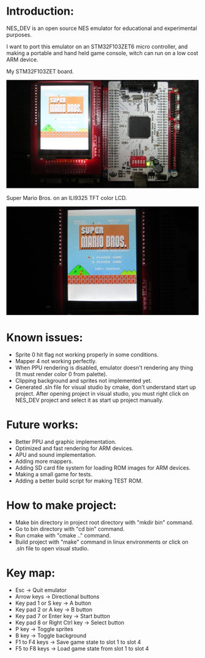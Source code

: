  Introduction:
===============

NES_DEV is an open source NES emulator for educational and experimental purposes.

I want to port this emulator on an STM32F103ZET6 micro controller, and making
a portable and hand held game console, witch can run on a low cost ARM device.

My STM32F103ZET board.

![STM32 board](NESonSTM32.jpg?raw=true "NES on STM32")

Super Mario Bros. on an ILI9325 TFT color LCD.

![Super Mario Bros.](SuperMarioBros.jpg?raw=true "Super Mario Bros.")


 Known issues:
===============
* Sprite 0 hit flag not working properly in some conditions.
* Mapper 4 not working perfectly.
* When PPU rendering is disabled, emulator doesn't rendering any thing (It must render color 0 from palette).
* Clipping background and sprites not implemented yet.
* Generated .sln file for visual studio by cmake, don't understand start up project. After opening project in visual studio, you must right click on NES_DEV project and select it as start up project manually.

 Future works:
===============
* Better PPU and graphic implementation.
* Optimized and fast rendering for ARM devices.
* APU and sound implementation.
* Adding more mappers.
* Adding SD card file system for loading ROM images for ARM devices.
* Making a small game for tests.
* Adding a better build script for making TEST ROM.

 How to make project:
======================
* Make bin directory in project root directory with "mkdir bin" command.
* Go to bin directory with "cd bin" command.
* Run cmake with "cmake .." command.
* Build project with "make" command in linux environments or click on .sln file to open visual studio.

 Key map:
==========
* Esc -> Quit emulator
* Arrow keys -> Directional buttons
* Key pad 1 or S key -> A button
* Key pad 2 or A key -> B button
* Key pad 7 or Enter key -> Start button
* Key pad 8 or Right Ctrl key -> Select button
* P key -> Toggle sprites
* B key -> Toggle background
* F1 to F4 keys -> Save game state to slot 1 to slot 4
* F5 to F8 keys -> Load game state from slot 1 to slot 4
